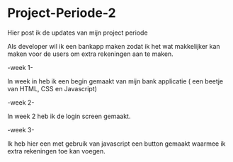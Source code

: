 # Project-Periode-2
Hier post ik de updates van mijn project periode

Als developer wil ik een bankapp maken zodat ik het wat makkelijker kan maken voor de users om extra rekeningen aan te maken.

-week 1-

In week in heb ik een begin gemaakt van mijn bank applicatie ( een beetje van HTML, CSS en Javascript)

-week 2-

In week 2 heb ik de login screen gemaakt.

-week 3-

Ik heb hier een met gebruik van javascript een button gemaakt waarmee ik extra rekeningen toe kan voegen.
